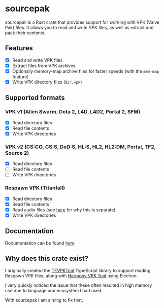 # sourcepak
sourcepak is a Rust crate that provides support for working with VPK (Valve Pak) files. It allows you to read and write VPK files, as well as extract and pack their contents.

## Features
- [x] Read and write VPK files
- [x] Extract files from VPK archives
- [x] Optionally memory-map archive files for faster speeds (with the `mem-map` feature)
- [x] Write VPK directory files (`dir.vpk`)

## Supported formats
### VPK v1 (Alien Swarm, Dota 2, L4D, L4D2, Portal 2, SFM)
- [x] Read directory files
- [x] Read file contents
- [x] Write VPK directories

### VPK v2 (CS:GO, CS:S, DoD:S, HL:S, HL2, HL2:DM, Portal, TF2, Source 2)
- [x] Read directory files
- [ ] Read file contents
- [ ] Write VPK directories

### Respawn VPK (Titanfall)
- [x] Read directory files
- [x] Read file contents
- [x] Read audio files (see [here](https://github.com/barnabwhy/TF1.Audio.English?tab=readme-ov-file#why-did-respawn-decompress-the-audio-in-the-first-place) for why this is separate)
- [x] Write VPK directories

## Documentation
Documentation can be found [here](https://docs.rs/sourcepak)

## Why does this crate exist?
I originally created the [TFVPKTool](https://github.com/barnabwhy/TFVPKTool) TypeScript library to support reading Respawn VPK files, along with [Harmony VPK Tool](https://github.com/harmonytf/HarmonyVPKTool) using Electron.

I very quickly noticed the issue that these often resulted in high memory use due to language and ecosystem I had used.

With sourcepak I am aiming to fix that.
